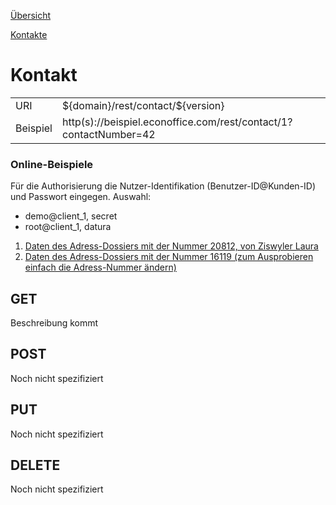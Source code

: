 [Übersicht](../../)

[Kontakte](../)

# Kontakt
<table>
<tr><td>URI</td><td>${domain}/rest/contact/${version}</td></tr>
<tr><td>Beispiel</td><td>http(s)://beispiel.econoffice.com/rest/contact/1?contactNumber=42</td></tr>
</table>

### Online-Beispiele

Für die Authorisierung die Nutzer-Identifikation (Benutzer-ID@Kunden-ID) und Passwort eingegen. Auswahl:

- demo@client_1, secret
- root@client_1, datura

1. [Daten des Adress-Dossiers mit der Nummer 20812, von Ziswyler Laura](http://dws.econoffice.ch/rest/contact/1?contactNumber=20812)
2. [Daten des Adress-Dossiers mit der Nummer 16119 (zum Ausprobieren einfach die Adress-Nummer ändern)](http://dws.econoffice.ch/rest/contact/1?contactNumber=16119)



## GET
Beschreibung kommt

## POST
Noch nicht spezifiziert

## PUT
Noch nicht spezifiziert

## DELETE
Noch nicht spezifiziert
